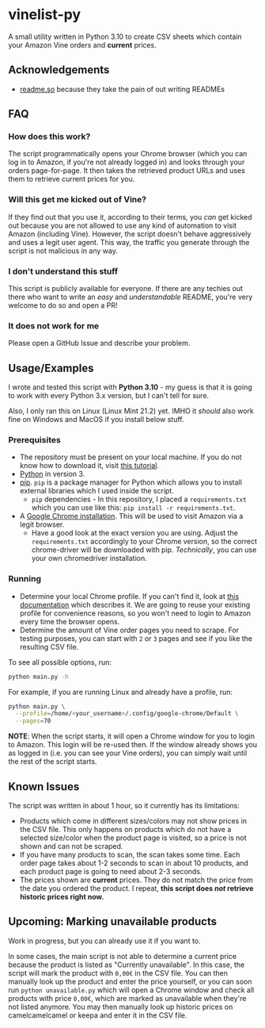 
# vinelist-py

A small utility written in Python 3.10 to create CSV sheets which contain your Amazon Vine orders and **current** prices.

## Acknowledgements

- [readme.so](https://readme.so) because they take the pain of out writing READMEs

## FAQ

### How does this work?

The script programmatically opens your Chrome browser (which you can log in to Amazon, if you're not already logged in) and looks through your orders page-for-page. It then takes the retrieved product URLs and uses them to retrieve current prices for you.

### Will this get me kicked out of Vine?

If they find out that you use it, according to their terms, you _can_ get kicked out because you are not allowed to use any kind of automation to visit Amazon (including Vine). However, the script doesn't behave aggressively and uses a legit user agent. This way, the traffic you generate through the script is not malicious in any way.

### I don't understand this stuff

This script is publicly available for everyone. If there are any techies out there who want to write an _easy_ and _understandable_ README, you're very welcome to do so and open a PR!

### It does not work for me

Please open a GitHub Issue and describe your problem.

## Usage/Examples

I wrote and tested this script with **Python 3.10** - my guess is that it is going to work with every Python 3.x version, but I can't tell for sure.

Also, I only ran this on Linux (Linux Mint 21.2) yet. IMHO it _should_ also work fine on Windows and MacOS if you install below stuff.

### Prerequisites

- The repository must be present on your local machine. If you do not know how to download it, visit [this tutorial](https://docs.github.com/en/repositories/working-with-files/using-files/downloading-source-code-archives).
- [Python](https://www.python.org/downloads/) in version 3.
- [pip](https://pip.pypa.io/en/stable/installation/). `pip` is a package manager for Python which allows you to install external libraries which I used inside the script.
  - `pip` dependencies - In this repository, I placed a `requirements.txt` which you can use like this: `pip install -r requirements.txt`.
- A [Google Chrome installation](https://www.google.com/chrome/). This will be used to visit Amazon via a legit browser.
  - Have a good look at the exact version you are using. Adjust the `requirements.txt` accordingly to your Chrome version, so the correct chrome-driver will be downloaded with pip. _Technically_, you can use your own chromedriver installation.

### Running

- Determine your local Chrome profile. If you can't find it, look at [this documentation](https://chromium.googlesource.com/chromium/src/+/master/docs/user_data_dir.md#Default-Location) which describes it. We are going to reuse your existing profile for convenience reasons, so you won't need to login to Amazon every time the browser opens.
- Determine the amount of Vine order pages you need to scrape. For testing purposes, you can start with `2` or `3` pages and see if you like the resulting CSV file.

To see all possible options, run:

```bash
python main.py -h
```

For example, if you are running Linux and already have a profile, run:

```bash
python main.py \
  --profile=/home/<your_username>/.config/google-chrome/Default \
  --pages=70
```

**NOTE**: When the script starts, it will open a Chrome window for you to login to Amazon. This login will be re-used then. If the window already shows you as logged in (i.e. you can see your Vine orders), you can simply wait until the rest of the script starts.

## Known Issues

The script was written in about 1 hour, so it currently has its limitations:

- Products which come in different sizes/colors may not show prices in the CSV file. This only happens on products which do not have a selected size/color when the product page is visited, so a price is not shown and can not be scraped.
- If you have many products to scan, the scan takes some time. Each order page takes about 1-2 seconds to scan in about 10 products, and each product page is going to need about 2-3 seconds.
- The prices shown are **current** prices. They do not match the price from the date you ordered the product. I repeat, **this script does _not_ retrieve historic prices right now.**

## Upcoming: Marking unavailable products

Work in progress, but you can already use it if you want to.

In some cases, the main script is not able to determine a current price because the product is listed as "Currently unavailable". In this case, the script will mark the product with  `0,00€` in the CSV file. You can then manually look up the product and enter the price yourself, or you can soon run `python unavailable.py` which will open a Chrome window and check all products with price `0,00€`, which are marked as unavailable when they're not listed anymore. You may then manually look up historic prices on camelcamelcamel or keepa and enter it in the CSV file.

